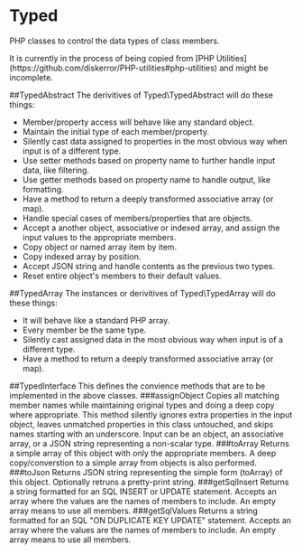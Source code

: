# Typed
PHP classes to control the data types of class members.
<p>It is currently in the process of being copied from [PHP Utilities] (https://github.com/diskerror/PHP-utilities#php-utilities) and might be incomplete.

##TypedAbstract
The derivitives of Typed\TypedAbstract will do these things:
* Member/property access will behave like any standard object.
* Maintain the initial type of each member/property.
* Silently cast data assigned to properties in the most obvious way when input is of a different type.
* Use setter methods based on property name to further handle input data, like filtering.
* Use getter methods based on property name to handle output, like formatting.
* Have a method to return a deeply transformed associative array (or map).
* Handle special cases of members/properties that are objects.
* Accept a another object, associative or indexed array, and assign the input values to the appropriate members.
 *	Copy object or named array item by item.
 *	Copy indexed array by position.
 *	Accept JSON string and handle contents as the previous two types.
 *	Reset entire object's members to their default values.

##TypedArray
The instances or derivitives of Typed\TypedArray will do these things:
* It will behave like a standard PHP array.
* Every member be the same type.
* Silently cast assigned data in the most obvious way when input is of a different type.
* Have a method to return a deeply transformed associative array (or map).

##TypedInterface
This defines the convience methods that are to be implemented in the above classes.
###assignObject
Copies all matching member names while maintaining original types and doing a deep copy where appropriate.
This method silently ignores extra properties in the input object, leaves unmatched properties in this class untouched, and skips names starting with an underscore.
Input can be an object, an associative array, or a JSON string representing a non-scalar type.
###toArray
Returns a simple array of this object with only the appropriate members. A deep copy/converstion to a simple array from objects is also performed.
###toJson
Returns JSON string representing the simple form (toArray) of this object. Optionally retruns a pretty-print string.
###getSqlInsert
Returns a string formatted for an SQL INSERT or UPDATE statement.
Accepts an array where the values are the names of members to include. An empty array means to use all members.
###getSqlValues
Returns a string formatted for an SQL "ON DUPLICATE KEY UPDATE" statement.
Accepts an array where the values are the names of members to include. An empty array means to use all members.

